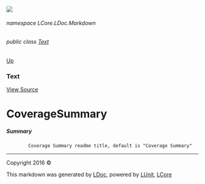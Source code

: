 ![](Content/LDoc-banner-small.png "")

###### namespace LCore.LDoc.Markdown

###### public class [Text](docs/Text.md)
[Up](docs/Text.md)

### Text
[View Source](Markdown/Text/Text.cs)

# CoverageSummary

##### Summary

            Coverage Summary readme title, default is "Coverage Summary"
            



---

Copyright 2016 &copy; [](../README.md) [](../TableOfContents.md)

This markdown was generated by [LDoc](https://github.com/CodeSingularity/LDoc), powered by [LUnit](https://github.com/CodeSingularity/LUnit), [LCore](https://github.com/CodeSingularity/LCore)

